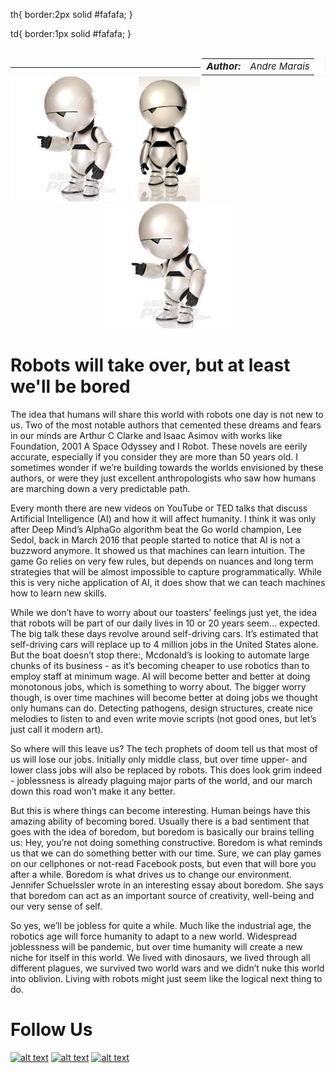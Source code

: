 <style>
table{
    border-collapse: collapse;
    border-spacing: 0;
    border:2px solid #fafafa;
    width:200px;
    font-style: italic;
    font-size: 15px;
}

<style>
body {
  font-size: 17px;
  }
</style>

th{
    border:2px solid #fafafa;
}

td{
    border:1px solid #fafafa;
}
</style>

<table align="right">
  <tr>
    <td><b>Author:</b></td>
    <td>Andre Marais</td>
  </tr>
  <!--<tr>
    <td></td>
    <td>Jason Perlow</td>
  </tr>-->
</table>

<br />

------------------

<center>
    <img src="images/robot1.png" alt="robot 1" style="height: 200px;"/>
    <img src="images/robot2.png" alt="robot 2" style="height: 200px;"/>
    <img src="images/robot3.png" alt="robot 3" style="height: 200px;"/>
</center>

# Robots will take over, but at least we'll be bored

The idea that humans will share this world with robots one day is not new to us. Two of the most notable authors that cemented these dreams and fears in our minds are Arthur C Clarke and Isaac Asimov with works like Foundation, 2001 A Space Odyssey and I Robot. These novels are eerily accurate, especially if you consider they are more than 50 years old. I sometimes wonder if we’re building towards the worlds envisioned by these authors, or were they just excellent anthropologists who saw how humans are marching down a very predictable path. 

Every month there are new videos on YouTube or TED  talks that discuss Artificial Intelligence (AI) and how it will affect humanity. I think it was only after Deep Mind’s AlphaGo algorithm beat the Go world champion, Lee Sedol, back in March 2016 that people started to notice that AI is not a buzzword anymore. It showed us that machines can learn intuition. The game Go relies on very few rules, but depends on nuances and long term strategies that will be almost impossible to capture programmatically. While this is very niche application of AI, it does show that we can teach machines how to learn new skills.  

While we don’t have to worry about our toasters’ feelings just yet, the idea that robots will be part of our daily lives in 10 or 20 years seem… expected.  The big talk these days revolve around self-driving cars. It’s estimated that self-driving cars will replace up to 4 million jobs in the United States alone. But the boat doesn’t stop there:, Mcdonald’s is looking to automate large chunks of its business - as it’s becoming cheaper to use robotics than to employ staff at minimum wage. AI will become better and better at doing monotonous jobs, which is something to worry about. The bigger worry though, is over time machines will become better at doing jobs we thought only humans can do. Detecting pathogens, design structures, create nice melodies to listen to and even write movie scripts (not good ones, but let’s just call it modern art).

So where will this leave us? The tech prophets of doom tell us that most of us will lose our jobs. Initially only middle class, but over time upper- and lower class jobs will also be replaced by robots. This does look grim indeed - joblessness is already plaguing major parts of the world, and our march down this road won’t make it any better. 

But this is where things can become interesting. Human beings have this amazing ability of becoming bored. Usually there is a bad sentiment that goes with the idea of boredom, but boredom is basically our brains telling us: Hey, you’re not doing something constructive. Boredom is what reminds us that we can do something better with our time. Sure, we can play games on our cellphones or not-read Facebook posts, but even that will bore you after a while. Boredom is what drives us to change our environment. Jennifer Schuelssler wrote in an interesting essay about boredom. She says that boredom can act as an important source of creativity, well-being and our very sense of self. 

So yes, we’ll be jobless for quite a while. Much like the industrial age, the robotics age will force humanity to adapt to a new world. Widespread joblessness will be pandemic, but over time humanity will create a new niche for itself in this world. We lived with dinosaurs, we lived through all different plagues, we survived two world wars and we didn’t nuke this world into oblivion. Living with robots might just seem like the logical next thing to do. 

# Follow Us

<!-- display the social media buttons in your README -->
[![alt text][1.1]][1]
[![alt text][2.1]][2]
[![alt text][3.1]][3]

<!-- links to social media icons -->
<!-- no need to change these -->

<!-- icons with padding -->
[1.1]: http://i.imgur.com/tXSoThF.png (twitter icon with padding)
[2.1]: http://i.imgur.com/P3YfQoD.png (facebook icon with padding)
[3.1]: http://i.imgur.com/0o48UoR.png (github icon with padding)

<!-- links to your social media accounts -->
<!-- update these accordingly -->

[1]: https://twitter.com/isaziconsulting
[2]: https://www.facebook.com/Isazi-Consulting-240193656434498/
[3]: https://github.com/isaziconsulting
